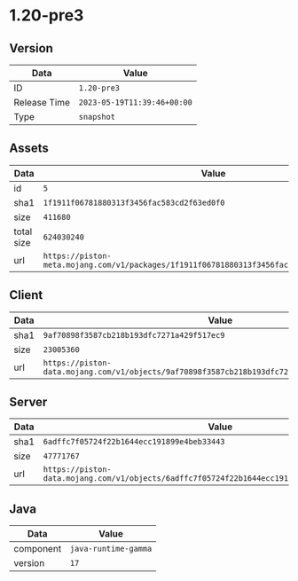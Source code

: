 # 1.20-pre3

## Version

|**Data**        | **Value**                 |
|----------------|-------------------------|
| ID   | ```1.20-pre3```   |
| Release Time   | ```2023-05-19T11:39:46+00:00```   |
| Type   | ```snapshot```   |

## Assets

|**Data**        | **Value**                 |
|----------------|-------------------------|
| id   | ```5```   |
| sha1   | ```1f1911f06781880313f3456fac583cd2f63ed0f0```   |
| size   | ```411680```   |
| total size  | ```624030240```  |
| url       | ```https://piston-meta.mojang.com/v1/packages/1f1911f06781880313f3456fac583cd2f63ed0f0/5.json``` |

## Client

|**Data**        | **Value**                 |
|----------------|-------------------------|
| sha1   | ```9af70898f3587cb218b193dfc7271a429f517ec9```   |
| size   | ```23005360```   |
| url       | ```https://piston-data.mojang.com/v1/objects/9af70898f3587cb218b193dfc7271a429f517ec9/client.jar``` |

## Server

|**Data**        | **Value**                 |
|----------------|-------------------------|
| sha1   | ```6adffc7f05724f22b1644ecc191899e4beb33443```   |
| size   | ```47771767```   |
| url       | ```https://piston-data.mojang.com/v1/objects/6adffc7f05724f22b1644ecc191899e4beb33443/server.jar``` |

## Java

|**Data**        | **Value**                 |
|----------------|-------------------------|
| component   | ```java-runtime-gamma```   |
| version   | ```17```   |